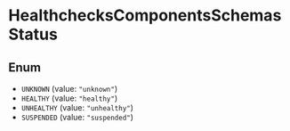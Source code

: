 # HealthchecksComponentsSchemasStatus

## Enum

* `UNKNOWN` (value: `"unknown"`)
* `HEALTHY` (value: `"healthy"`)
* `UNHEALTHY` (value: `"unhealthy"`)
* `SUSPENDED` (value: `"suspended"`)
